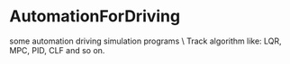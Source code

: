 # AutomationForDriving #
some automation driving simulation programs \\
Track algorithm like: LQR, MPC, PID, CLF and so on.
